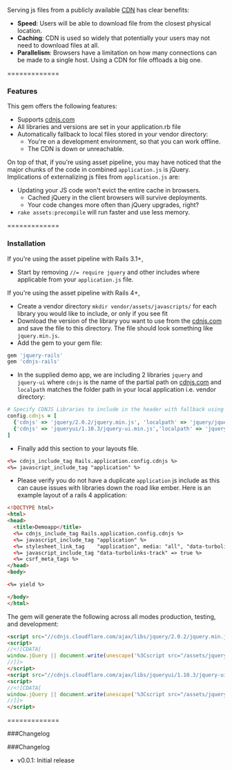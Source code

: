 Serving js files from a publicly available [CDN](http://en.wikipedia.org/wiki/Content_Delivery_Network) has clear benefits:

* **Speed**: Users will be able to download file from the closest physical location.
* **Caching**: CDN is used so widely that potentially your users may not need to download files at all.
* **Parallelism**: Browsers have a limitation on how many connections can be made to a single host. Using a CDN for file offloads a big one.

=============

### Features

This gem offers the following features:

* Supports [cdnjs.com](http://cdnjs.com/)
* All libraries and versions are set in your application.rb file
* Automatically fallback to local files stored in your vendor directory:
  * You're on a development environment, so that you can work offline.
  * The CDN is down or unreachable.

On top of that, if you're using asset pipeline, you may have noticed that the major chunks of the code in combined `application.js` is jQuery. Implications of externalizing js files from `application.js` are:

* Updating your JS code won't evict the entire cache in browsers.
  * Cached jQuery in the client browsers will survive deployments.
  * Your code changes more often than jQuery upgrades, right?
* `rake assets:precompile` will run faster and use less memory.

=============

### Installation

If you're using the asset pipeline with Rails 3.1+,

- Start by removing `//= require jquery` and other includes where applicable from your `application.js` file.

If you're using the asset pipeline with Rails 4+,

- Create a vendor directory `mkdir vendor/assets/javascripts/` for each library you would like to include, or only if you see fit
- Download the version of the library you want to use from the [cdnjs.com](http://cdnjs.com/) and save the file to this directory. The file should look something like `jquery.min.js`.
- Add the gem to your gem file:

```ruby
gem 'jquery-rails'
gem 'cdnjs-rails'
```

- In the supplied demo app, we are including 2 libraries `jquery` and `jquery-ui` where `cdnjs` is the name of the partial path on [cdnjs.com](http://cdnjs.com/) and `localpath` matches the folder path in your local application i.e. vendor directory:

```ruby
# Specify CDNJS Libraries to include in the header with fallback using an array of hashes
config.cdnjs = [
  {'cdnjs' => 'jquery/2.0.2/jquery.min.js', 'localpath' => 'jquery/jquery.min.js'},
  {'cdnjs' => 'jqueryui/1.10.3/jquery-ui.min.js','localpath' => 'jquery/jquery-ui.min.js'}
]
```

- Finally add this section to your layouts file.

```html
<%= cdnjs_include_tag Rails.application.config.cdnjs %>
<%= javascript_include_tag "application" %>
```

- Please verify you do not have a duplicate `application` js include as this can cause issues with libraries down the road like ember. Here is an example layout of a rails 4 application:

```html
<!DOCTYPE html>
<html>
<head>
  <title>Demoapp</title>
  <%= cdnjs_include_tag Rails.application.config.cdnjs %>
  <%= javascript_include_tag "application" %>
  <%= stylesheet_link_tag    "application", media: "all", "data-turbolinks-track" => true %>
  <%= javascript_include_tag "data-turbolinks-track" => true %>
  <%= csrf_meta_tags %>
</head>
<body>

<%= yield %>

</body>
</html>
```

The gem will generate the following across all modes production, testing, and development:

```html
<script src="//cdnjs.cloudflare.com/ajax/libs/jquery/2.0.2/jquery.min.js"></script>
<script>
//<![CDATA[
window.jQuery || document.write(unescape('%3Cscript src="/assets/jquery/jquery.min.js?body=1">%3C/script>'))
//]]>
</script>
<script src="//cdnjs.cloudflare.com/ajax/libs/jqueryui/1.10.3/jquery-ui.min.js"></script>
<script>
//<![CDATA[
window.jQuery || document.write(unescape('%3Cscript src="/assets/jquery/jquery-ui.min.js?body=1">%3C/script>'))
//]]>
</script>
```

=============

###Changelog



###Changelog

* v0.0.1: Initial release
